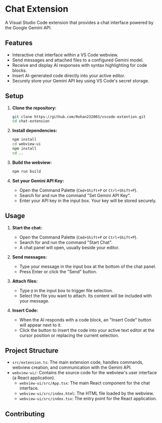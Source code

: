 # Chat Extension

A Visual Studio Code extension that provides a chat interface powered by the Google Gemini API.

## Features

*   Interactive chat interface within a VS Code webview.
*   Send messages and attached files to a configured Gemini model.
*   Receive and display AI responses with syntax highlighting for code blocks.
*   Insert AI-generated code directly into your active editor.
*   Securely store your Gemini API key using VS Code's secret storage.

## Setup

1.  **Clone the repository:**
    ```bash
    git clone https://github.com/Rohan232003/vscode-extention.git
    cd chat-extension
    ```


2.  **Install dependencies:**
    ```bash
    npm install
    cd webview-ui
    npm install
    cd ..
    ```

3.  **Build the webview:**
    ```bash
    npm run build
    ```

4.  **Set your Gemini API Key:**
    *   Open the Command Palette (`Cmd+Shift+P` or `Ctrl+Shift+P`).
    *   Search for and run the command "Set Gemini API Key".
    *   Enter your API key in the input box. Your key will be stored securely.

## Usage

1.  **Start the chat:**
    *   Open the Command Palette (`Cmd+Shift+P` or `Ctrl+Shift+P`).
    *   Search for and run the command "Start Chat".
    *   A chat panel will open, usually beside your editor.

2.  **Send messages:**
    *   Type your message in the input box at the bottom of the chat panel.
    *   Press Enter or click the "Send" button.

3.  **Attach files:**
    *   Type `@` in the input box to trigger file selection.
    *   Select the file you want to attach. Its content will be included with your message.

4.  **Insert Code:**
    *   When the AI responds with a code block, an "Insert Code" button will appear next to it.
    *   Click the button to insert the code into your active text editor at the cursor position or replacing the current selection.

## Project Structure

*   `src/extension.ts`: The main extension code, handles commands, webview creation, and communication with the Gemini API.
*   `webview-ui/`: Contains the source code for the webview's user interface (a React application).
    *   `webview-ui/src/App.tsx`: The main React component for the chat interface.
    *   `webview-ui/src/index.html`: The HTML file loaded by the webview.
    *   `webview-ui/src/index.tsx`: The entry point for the React application.

## Contributing



